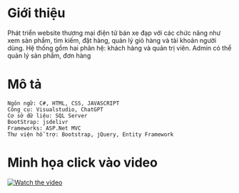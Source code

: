 # Giới thiệu
Phát triển website thương mại điện tử bán xe đạp với các chức năng như xem sản phẩm, tìm kiếm, đặt hàng, quản lý giỏ hàng và tài khoản người dùng. Hệ thống gồm hai phân hệ: khách hàng và quản trị viên. Admin có thể quản lý sản phẩm, đơn hàng
# Mô tả 
    Ngôn ngữ: C#, HTML, CSS, JAVASCRIPT
    Công cụ: Visualstudio, ChatGPT
    Cơ sở dữ liệu: SQL Server
    BootStrap: jsdelivr
    Frameworks: ASP.Net MVC
    Thư viện hỗ trợ: Bootstrap, jQuery, Entity Framework
# Minh họa click vào video
[![Watch the video](https://github.com/user-attachments/assets/0f5f4a00-1b78-48f7-9bdc-958030498313)](https://drive.google.com/file/d/1EnQdFLDQt8NK1zrbYxsTgBa9uFYSZ0oF/view?usp=drive_link)

